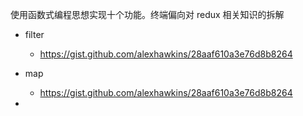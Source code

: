 使用函数式编程思想实现十个功能。终端偏向对 redux 相关知识的拆解

- filter
  - https://gist.github.com/alexhawkins/28aaf610a3e76d8b8264
- map
  - https://gist.github.com/alexhawkins/28aaf610a3e76d8b8264

- 